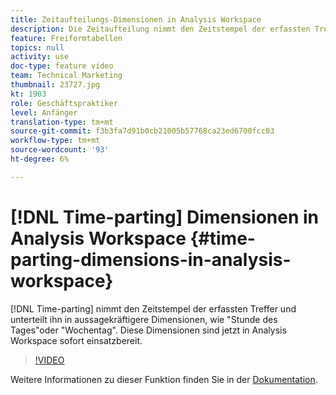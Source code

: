 ```yaml
---
title: Zeitaufteilungs-Dimensionen in Analysis Workspace
description: Die Zeitaufteilung nimmt den Zeitstempel der erfassten Treffer und unterteilt ihn in aussagekräftigere Dimensionen wie "Stunde des Tages"oder "Wochentag". Diese Dimensionen sind jetzt in Analysis Workspace sofort einsatzbereit.
feature: Freiformtabellen
topics: null
activity: use
doc-type: feature video
team: Technical Marketing
thumbnail: 23727.jpg
kt: 1903
role: Geschäftspraktiker
level: Anfänger
translation-type: tm+mt
source-git-commit: f3b3fa7d91b0cb21005b57768ca23ed6700fcc03
workflow-type: tm+mt
source-wordcount: '93'
ht-degree: 6%

---
```



# [!DNL Time-parting] Dimensionen in Analysis Workspace {#time-parting-dimensions-in-analysis-workspace}

[!DNL Time-parting] nimmt den Zeitstempel der erfassten Treffer und unterteilt ihn in aussagekräftigere Dimensionen, wie &quot;Stunde des Tages&quot;oder &quot;Wochentag&quot;. Diese Dimensionen sind jetzt in Analysis Workspace sofort einsatzbereit.

>[!VIDEO](https://video.tv.adobe.com/v/23727/?quality=12)

Weitere Informationen zu dieser Funktion finden Sie in der [Dokumentation](https://marketing.adobe.com/resources/help/en_US/analytics/analysis-workspace/time-parting-dimensions.html).
